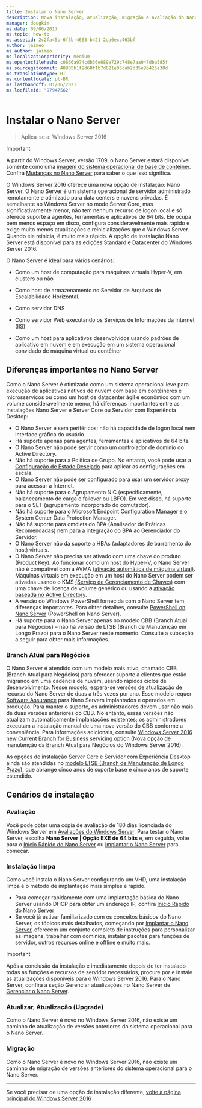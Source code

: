 ```yaml
---
title: Instalar o Nano Server
description: Nova instalação, atualização, migração e avaliação do Nano Server
manager: dougkim
ms.date: 09/06/2017
ms.topic: how-to
ms.assetid: 2c2fa45b-6f3b-4663-b421-2da6ecc463bf
author: jaimeo
ms.author: jaimeo
ms.localizationpriority: medium
ms.openlocfilehash: c0666a974cdb36e689a729c748e7aa047dba585f
ms.sourcegitcommit: 40905b1f9d68f1b7d821e05cab2d35e9b425e38d
ms.translationtype: HT
ms.contentlocale: pt-BR
ms.lasthandoff: 01/06/2021
ms.locfileid: "97947562"
---
```

# <a name="install-nano-server"></a>Instalar o Nano Server

>Aplica-se a: Windows Server 2016

> [!IMPORTANT]
> A partir do Windows Server, versão 1709, o Nano Server estará disponível somente como uma [imagem do sistema operacional de base de contêiner](/virtualization/windowscontainers/quick-start/using-insider-container-images#install-base-container-image). Confira [Mudanças no Nano Server](nano-in-semi-annual-channel.md) para saber o que isso significa.

O Windows Server 2016 oferece uma nova opção de instalação: Nano Server. O Nano Server é um sistema operacional de servidor administrado remotamente e otimizado para data centers e nuvens privadas. É semelhante ao Windows Server no modo Server Core, mas significativamente menor, não tem nenhum recurso de logon local e só oferece suporte a agentes, ferramentas e aplicativos de 64 bits. Ele ocupa bem menos espaço em disco, configura consideravelmente mais rápido e exige muito menos atualizações e reinicializações que o Windows Server. Quando ele reinicia, é muito mais rápido. A opção de instalação Nano Server está disponível para as edições Standard e Datacenter do Windows Server 2016.

O Nano Server é ideal para vários cenários:

-   Como um host de computação para máquinas virtuais Hyper-V, em clusters ou não

-   Como host de armazenamento no Servidor de Arquivos de Escalabilidade Horizontal.

-   Como servidor DNS

-   Como servidor Web executando os Serviços de Informações da Internet (IIS)

-   Como um host para aplicativos desenvolvidos usando padrões de aplicativo em nuvem e em execução em um sistema operacional convidado de máquina virtual ou contêiner

## <a name="important-differences-in-nano-server"></a>Diferenças importantes no Nano Server

Como o Nano Server é otimizado como um sistema operacional leve para execução de aplicativos nativos de nuvem com base em contêineres e microsserviços ou como um host de datacenter ágil e econômico com um volume consideravelmente menor, há diferenças importantes entre as instalações Nano Server e Server Core ou Servidor com Experiência Desktop:

- O Nano Server é sem periféricos; não há capacidade de logon local nem interface gráfica do usuário.
- Há suporte apenas para agentes, ferramentas e aplicativos de 64 bits.
- O Nano Server não pode servir como um controlador de domínio do Active Directory.
- Não há suporte para a Política de Grupo. No entanto, você pode usar a [Configuração de Estado Desejado](/previous-versions/dn387184(v=vs.85)) para aplicar as configurações em escala.
- O Nano Server não pode ser configurado para usar um servidor proxy para acessar a Internet.
- Não há suporte para o Agrupamento NIC (especificamente, balanceamento de carga e failover ou LBFO). Em vez disso, há suporte para o SET (agrupamento incorporado do comutador).
- Não há suporte para o Microsoft Endpoint Configuration Manager e o System Center Data Protection Manager.
- Não há suporte para cmdlets do BPA (Analisador de Práticas Recomendadas) nem para a integração do BPA ao Gerenciador do Servidor.
- O Nano Server não dá suporte a HBAs (adaptadores de barramento do host) virtuais.
- O Nano Server não precisa ser ativado com uma chave do produto (Product Key). Ao funcionar como um host do Hyper-V, o Nano Server não é compatível com a AVMA [(ativação automática de máquina virtual)](/previous-versions/windows/it-pro/windows-server-2012-R2-and-2012/dn303421(v=ws.11)). Máquinas virtuais em execução em um host do Nano Server podem ser ativadas usando o KMS [(Serviço de Gerenciamento de Chaves)](/previous-versions/windows/it-pro/windows-server-2012-R2-and-2012/jj612867(v=ws.11)) com uma chave de licença de volume genérico ou usando a [ativação baseada no Active Directory](/previous-versions/windows/it-pro/windows-server-2012-R2-and-2012/dn502534(v=ws.11)).
- A versão do Windows PowerShell fornecida com o Nano Server tem diferenças importantes. Para obter detalhes, consulte [PowerShell on Nano Server](PowerShell-on-Nano-Server.md) (PowerShell on Nano Server).
- Há suporte para o Nano Server apenas no modelo CBB (Branch Atual para Negócios) – não há versão de LTSB (Branch de Manutenção em Longo Prazo) para o Nano Server neste momento. Consulte a subseção a seguir para obter mais informações.

### <a name="current-branch-for-business"></a>Branch Atual para Negócios
O Nano Server é atendido com um modelo mais ativo, chamado CBB (Branch Atual para Negócios) para oferecer suporte a clientes que estão migrando em uma cadência de nuvem, usando rápidos ciclos de desenvolvimento. Nesse modelo, espera-se versões de atualização de recurso do Nano Server de duas a três vezes por ano. Esse modelo requer [Software Assurance](https://www.microsoft.com/licensing/licensing-programs/software-assurance-default.aspx) para Nano Servers implantados e operados em produção. Para manter o suporte, os administradores devem usar não mais de duas versões anteriores do CBB. No entanto, essas versões não atualizam automaticamente implantações existentes; os administradores executam a instalação manual de uma nova versão do CBB conforme a conveniência. Para informações adicionais, consulte [Windows Server 2016 new Current Branch for Business servicing option](https://cloudblogs.microsoft.com/windowsserver/2016/07/12/windows-server-2016-new-current-branch-for-business-servicing-option/) (Nova opção de manutenção da Branch Atual para Negócios do Windows Server 2016).

As opções de instalação Server Core e Servidor com Experiência Desktop ainda são atendidas no [modelo LTSB (Branch de Manutenção de Longo Prazo)](https://support.microsoft.com/lifecycle#gp%2Fgp_msl_policy), que abrange cinco anos de suporte base e cinco anos de suporte estendido.

## <a name="installation-scenarios"></a>Cenários de instalação

### <a name="evaluation"></a>Avaliação
Você pode obter uma cópia de avaliação de 180 dias licenciada do Windows Server em [Avaliações do Windows Server](https://www.microsoft.com/evalcenter/evaluate-windows-server-2016). Para testar o Nano Server, escolha **Nano Server | Opção EXE de 64 bits** e, em seguida, volte para o [Início Rápido do Nano Server](Nano-Server-Quick-Start.md) ou [Implantar o Nano Server](Deploy-Nano-Server.md) para começar.

### <a name="clean-installation"></a>Instalação limpa
Como você instala o Nano Server configurando um VHD, uma instalação limpa é o método de implantação mais simples e rápido.

- Para começar rapidamente com uma implantação básica do Nano Server usando DHCP para obter um endereço IP, confira [Início Rápido do Nano Server](Nano-Server-Quick-Start.md)
- Se você já estiver familiarizado com os conceitos básicos do Nano Server, os tópicos mais detalhados, começando por [Implantar o Nano Server](Deploy-Nano-Server.md), oferecem um conjunto completo de instruções para personalizar as imagens, trabalhar com domínios, instalar pacotes para funções de servidor, outros recursos online e offline e muito mais.

> [!IMPORTANT]
> Após a conclusão da instalação e imediatamente depois de ter instalado todas as funções e recursos de servidor necessários, procure por e instale as atualizações disponíveis para o Windows Server 2016. Para o Nano Server, confira a seção Gerenciar atualizações no Nano Server de [Gerenciar o Nano Server](Manage-Nano-Server.md).

### <a name="upgrade"></a>Atualizar, Atualização (Upgrade)
Como o Nano Server é novo no Windows Server 2016, não existe um caminho de atualização de versões anteriores do sistema operacional para o Nano Server.

### <a name="migration"></a>Migração
Como o Nano Server é novo no Windows Server 2016, não existe um caminho de migração de versões anteriores do sistema operacional para o Nano Server.

-------------------------------------
Se você precisar de uma opção de instalação diferente, [volte à página principal do Windows Server 2016](../index.yml)